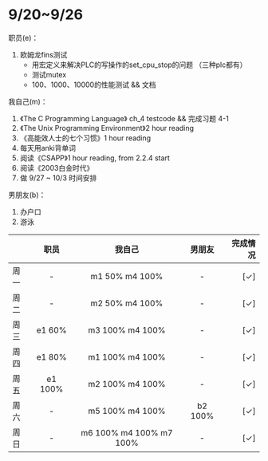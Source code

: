 # 9/20~9/26


职员(e)：
1. 欧姆龙fins测试
    - 用宏定义来解决PLC的写操作的set_cpu_stop的问题 （三种plc都有）
    - 测试mutex
    - 100、1000、10000的性能测试 && 文档


我自己(m)：
1. 《The C Programming Language》 ch_4 testcode && 完成习题 4-1
2. 《The Unix Programming Environment》2 hour reading
3. 《高能效人士的七个习惯》1 hour reading
4. 每天用anki背单词
5. 阅读《CSAPP》1 hour reading, from 2.2.4 start
6. 阅读《2003白金时代》
7. 做 9/27 ~ 10/3 时间安排

男朋友(b)：
1. 办户口
2. 游泳

|      | 职员    | 我自己                  | 男朋友  | 完成情况 |
| :--  | :--:    | :--:                    | :-----: |  ------: |
| 周一 |  -      | m1 50%  m4 100%         | -       |  [✓]     |
| 周二 |  -      | m2 50%  m4 100%         | -       |  [✓]     |
| 周三 | e1 60%  | m3 100% m4 100%         | -       |  [✓]     |
| 周四 | e1 80%  | m1 100% m4 100%         | -       |  [✓]     |
| 周五 | e1 100% | m2 100% m4 100%         | -       |  [✓]     |
| 周六 |  -      | m5 100% m4 100%         | b2 100% |  [✓]     |
| 周日 |  -      | m6 100% m4 100% m7 100% | -       |  [✓]     |
